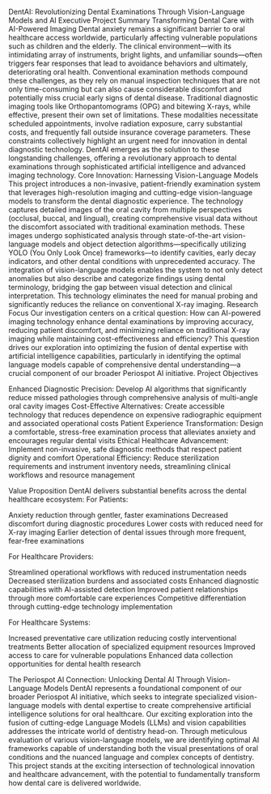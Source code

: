 DentAI: Revolutionizing Dental Examinations Through Vision-Language Models and AI
Executive Project Summary
Transforming Dental Care with AI-Powered Imaging
Dental anxiety remains a significant barrier to oral healthcare access worldwide, particularly affecting vulnerable populations such as children and the elderly. The clinical environment—with its intimidating array of instruments, bright lights, and unfamiliar sounds—often triggers fear responses that lead to avoidance behaviors and ultimately, deteriorating oral health. Conventional examination methods compound these challenges, as they rely on manual inspection techniques that are not only time-consuming but can also cause considerable discomfort and potentially miss crucial early signs of dental disease.
Traditional diagnostic imaging tools like Orthopantomograms (OPG) and bitewing X-rays, while effective, present their own set of limitations. These modalities necessitate scheduled appointments, involve radiation exposure, carry substantial costs, and frequently fall outside insurance coverage parameters. These constraints collectively highlight an urgent need for innovation in dental diagnostic technology.
DentAI emerges as the solution to these longstanding challenges, offering a revolutionary approach to dental examinations through sophisticated artificial intelligence and advanced imaging technology.
Core Innovation: Harnessing Vision-Language Models
This project introduces a non-invasive, patient-friendly examination system that leverages high-resolution imaging and cutting-edge vision-language models to transform the dental diagnostic experience. The technology captures detailed images of the oral cavity from multiple perspectives (occlusal, buccal, and lingual), creating comprehensive visual data without the discomfort associated with traditional examination methods.
These images undergo sophisticated analysis through state-of-the-art vision-language models and object detection algorithms—specifically utilizing YOLO (You Only Look Once) frameworks—to identify cavities, early decay indicators, and other dental conditions with unprecedented accuracy. The integration of vision-language models enables the system to not only detect anomalies but also describe and categorize findings using dental terminology, bridging the gap between visual detection and clinical interpretation. This technology eliminates the need for manual probing and significantly reduces the reliance on conventional X-ray imaging.
Research Focus
Our investigation centers on a critical question: How can AI-powered imaging technology enhance dental examinations by improving accuracy, reducing patient discomfort, and minimizing reliance on traditional X-ray imaging while maintaining cost-effectiveness and efficiency?
This question drives our exploration into optimizing the fusion of dental expertise with artificial intelligence capabilities, particularly in identifying the optimal language models capable of comprehensive dental understanding—a crucial component of our broader Periospot AI initiative.
Project Objectives

Enhanced Diagnostic Precision: Develop AI algorithms that significantly reduce missed pathologies through comprehensive analysis of multi-angle oral cavity images
Cost-Effective Alternatives: Create accessible technology that reduces dependence on expensive radiographic equipment and associated operational costs
Patient Experience Transformation: Design a comfortable, stress-free examination process that alleviates anxiety and encourages regular dental visits
Ethical Healthcare Advancement: Implement non-invasive, safe diagnostic methods that respect patient dignity and comfort
Operational Efficiency: Reduce sterilization requirements and instrument inventory needs, streamlining clinical workflows and resource management

Value Proposition
DentAI delivers substantial benefits across the dental healthcare ecosystem:
For Patients:

Anxiety reduction through gentler, faster examinations
Decreased discomfort during diagnostic procedures
Lower costs with reduced need for X-ray imaging
Earlier detection of dental issues through more frequent, fear-free examinations

For Healthcare Providers:

Streamlined operational workflows with reduced instrumentation needs
Decreased sterilization burdens and associated costs
Enhanced diagnostic capabilities with AI-assisted detection
Improved patient relationships through more comfortable care experiences
Competitive differentiation through cutting-edge technology implementation

For Healthcare Systems:

Increased preventative care utilization reducing costly interventional treatments
Better allocation of specialized equipment resources
Improved access to care for vulnerable populations
Enhanced data collection opportunities for dental health research

The Periospot AI Connection: Unlocking Dental AI Through Vision-Language Models
DentAI represents a foundational component of our broader Periospot AI initiative, which seeks to integrate specialized vision-language models with dental expertise to create comprehensive artificial intelligence solutions for oral healthcare. Our exciting exploration into the fusion of cutting-edge Language Models (LLMs) and vision capabilities addresses the intricate world of dentistry head-on. Through meticulous evaluation of various vision-language models, we are identifying optimal AI frameworks capable of understanding both the visual presentations of oral conditions and the nuanced language and complex concepts of dentistry.
This project stands at the exciting intersection of technological innovation and healthcare advancement, with the potential to fundamentally transform how dental care is delivered worldwide.
